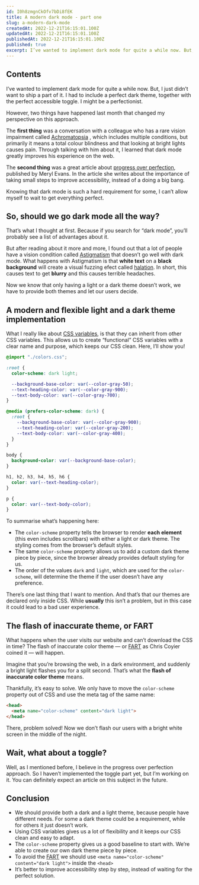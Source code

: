 ```yaml
---
id: I0h8zmgnCkOfv7bDi8fEK
title: A modern dark mode - part one
slug: a-modern-dark-mode
createdAt: 2022-12-21T16:15:01.100Z
updatedAt: 2022-12-21T16:15:01.100Z
publishedAt: 2022-12-21T16:15:01.100Z
published: true
excerpt: I’ve wanted to implement dark mode for quite a while now. But, I just didn’t want to ship a part of it. I had to include a perfect dark theme, together with the perfect accessible toggle. However, two things have happened last month that changed my perspective on this approach.
---
```


## Contents

I’ve wanted to implement dark mode for quite a while now. But, I just didn’t want to ship a part of it. I had to include a perfect dark theme, together with the perfect accessible toggle. I might be a perfectionist.

However, two things have happened last month that changed my perspective on this approach.

The **first thing** was a conversation with a colleague who has a rare vision impairment called [Achromatopsia](https://en.wikipedia.org/wiki/Achromatopsia) , which includes multiple conditions, but primarily it means a total colour blindness and that looking at bright lights causes pain. Through talking with him about it, I learned that dark mode greatly improves his experience on the web.

The **second thing** was a great article about [progress over perfection](https://meryl.net/accessibility-progress-over-perfection/), published by Meryl Evans. In the article she writes about the importance of taking small steps to improve accessibility, instead of a doing a big bang.

Knowing that dark mode is such a hard requirement for some, I can’t allow myself to wait to get everything perfect.

## So, should we go dark mode all the way?

That’s what I thought at first. Because if you search for “dark mode”, you’ll probably see a list of advantages about it.

But after reading about it more and more, I found out that a lot of people have a vision condition called [Astigmatism](https://en.wikipedia.org/wiki/Astigmatism) that doesn’t go well with dark mode. What happens with Astigmatism is that **white text** on a **black background** will create a visual fuzzing efect called [halation](https://www.dictionary.com/browse/halation). In short, this causes text to get **blurry** and this causes terrible headaches.

Now we know that only having a light or a dark theme doesn’t work, we have to provide both themes and let our users decide.

## A modern and flexible light and a dark theme implementation

What I really like about [CSS variables](https://developer.mozilla.org/en-US/docs/Web/CSS/Using_CSS_custom_properties), is that they can inherit from other CSS variables. This allows us to create “functional” CSS variables with a clear name and purpose, which keeps our CSS clean. Here, I’ll show you!

```css
@import "./colors.css";

:root {
  color-scheme: dark light;

  --background-base-color: var(--color-gray-50);
  --text-heading-color: var(--color-gray-900);
  --text-body-color: var(--color-gray-700);
}

@media (prefers-color-scheme: dark) {
  :root {
    --background-base-color: var(--color-gray-900);
    --text-heading-color: var(--color-gray-200);
    --text-body-color: var(--color-gray-400);
  }
}

body {
  background-color: var(--background-base-color);
}

h1, h2, h3, h4, h5, h6 {
  color: var(--text-heading-color);
}

p {
  color: var(--text-body-color);
}
```

To summarise what’s happening here:

- The `color-scheme` property tells the browser to render **each element** (this even includes scrollbars) with either a light or dark theme. The styling comes from the browser’s default styles.
- The same `color-scheme` property allows us to add a custom dark theme piece by piece, since the browser already provides default styling for us.
- The order of the values `dark` and `light`, which are used for the `color-scheme`, will determine the theme if the user doesn’t have any preference.

There’s one last thing that I want to mention. And that’s that our themes are declared only inside CSS. While **usually** this isn’t a problem, but in this case it could lead to a bad user experience.

## The flash of inaccurate theme, or FART

What happens when the user visits our website and can’t download the CSS in time? The flash of inaccurate color theme — or [FART](https://css-tricks.com/flash-of-inaccurate-color-theme-fart/) as Chris Coyier coined it — will happen.

Imagine that you’re browsing the web, in a dark environment, and suddenly a bright light flashes you for a split second. That’s what the **flash of inaccurate color theme** means.

Thankfully, it’s easy to solve. We only have to move the `color-scheme` property out of CSS and use the meta tag of the same name:

```html
<head>
  <meta name="color-scheme" content="dark light">
</head>
```

There, problem solved! Now we don’t flash our users with a bright white screen in the middle of the night.

## Wait, what about a toggle?

Well, as I mentioned before, I believe in the progress over perfection approach. So I haven’t implemented the toggle part yet, but I’m working on it. You can definitely expect an article on this subject in the future.

## Conclusion

- We should provide both a dark and a light theme, because people have different needs. For some a dark theme could be a requirement, while for others it just doesn’t work.
- Using CSS variables gives us a lot of flexibility and it keeps our CSS clean and easy to adapt.
- The `color-scheme` property gives us a good baseline to start with. We’re able to create our own dark theme piece by piece.
- To avoid the [FART](https://css-tricks.com/flash-of-inaccurate-color-theme-fart/) we should use `<meta name="color-scheme" content="dark light">` inside the `<head>`
- It’s better to improve accessibility step by step, instead of waiting for the perfect solution.
